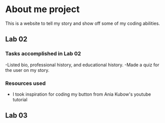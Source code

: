 # About me project

This is a website to tell my story and show off some of my coding abilities.

## Lab 02

### Tasks accomplished in Lab 02

-Listed bio, professional history, and educational history.
-Made a quiz for the user on my story.

### Resources used

- I took inspiration for coding my button from Ania Kubow's youtube tutorial 

## Lab 03
